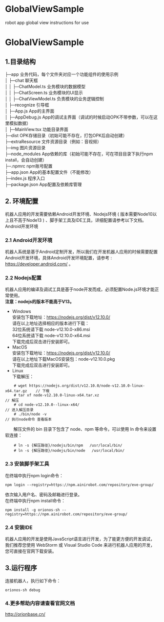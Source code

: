 # GlobalViewSample
robot app global view instructions for use
# GlobalViewSample
## 1.目录结构
├─app 业务代码，每个文件夹对应一个功能组件的使用示例       
│  ├─chat 聊天框   
│  │  ├─ChatModel.ts 业务模块的数据模型  
│  │  ├─ChatScreen.ts 业务模块的UI显示  
│  │  ├─ChatViewModel.ts 负责模块的业务逻辑控制  
│  ├─recognize 引导框  
│  ├─App.js App的主界面  
│  ├─AppDebug.js App的调试主界面（调试的时候启动OPK不带参数，可以在这里模拟数据）   
│  ├─MainView.tsx 功能目录界面  
├─dist OPK存储目录（初始可能不存在，打包OPK后自动创建）  
├─extraResource 文件资源目录（例如：音视频）  
├─img 图片资源目录  
├─node_modules  App依赖的库（初始可能不存在，可在项目目录下执行npm install，会自动创建）  
├─.npmrc npm账号配置  
├─app.json App的基本配置文件（不能修改）  
├─index.js 程序入口  
├─package.json App配置及依赖库管理
## 2. 环境配置
机器人应用的开发需要依赖Android开发环境、Nodejs环境 ( 版本需要Node10以上且不高于Node13 ) 、脚手架工具及IDE工具，详细配置请参考以下文档。
Android开发环境
### 2.1 Android开发环境
机器人系统是基于Android定制开发，所以我们在开发机器人应用的时候需要配置Android开发环境，具体Android开发环境配置，请参考 : https://developer.android.com/ 。
### 2.2 Nodejs配置
机器人应用的编译及调试工具是基于node开发而成，必须配置Node.js环境才能正常使用。  
**注意：nodejs的版本不能高于V13。**
-  Windows  
   安装包下载地址：https://nodejs.org/dist/v12.10.0/   
   请在以上地址选择相应的版本进行下载：  
   32位系统请下载 node-v12.10.0-x86.msi  
   64位系统请下载 node-v12.10.0-x64.msi  
   下载完成后双击进行安装即可。
-  MacOS  
   安装包下载地址：https://nodejs.org/dist/v12.10.0/  
   请在以上地址下载MacOS安装包：node-v12.10.0.pkg  
   下载完成后双击进行安装即可。
-  Linux  
   下载解压：
~~~~
    # wget https://nodejs.org/dist/v12.10.0/node-v12.10.0-linux-x64.tar.gz    // 下载
    # tar xf node-v12.10.0-linux-x64.tar.xz                                   // 解压
    # cd node-v12.10.0--linux-x64/                                            // 进入解压目录
    # ./bin/node -v                                                           // 执行node命令 查看版本
~~~~
&nbsp; &nbsp; &nbsp; &nbsp;解压文件的 bin 目录下包含了 node、npm 等命令，可以使用 ln 命令来设置软连接：
~~~~
    # ln -s {解压路径}/nodejs/bin/npm   /usr/local/bin/ 
    # ln -s {解压路径}/nodejs/bin/node   /usr/local/bin/
~~~~
### 2.3 安装脚手架工具
在终端中执行npm login命令：
~~~~
npm login --registry=https://npm.ainirobot.com/repository/eve-group/
~~~~
依次输入用户名、密码及邮箱进行登录。  
在终端中执行npm install命令：
~~~~
npm install -g orionos-sh --registry=https://npm.ainirobot.com/repository/eve-group/
~~~~
### 2.4 安装IDE
机器人应用的开发是使用JavaScript语言进行开发，为了能更方便的开发调试，我们推荐您使用 WebStorm 或 Visual Studio Code 来进行机器人应用的开发，您可直接在官网下载安装。
## 3.运行程序
连接机器人，执行如下命令：
~~~~
orionos-sh debug
~~~~
### 4.更多帮助内容请查看官网文档
http://orionbase.cn/